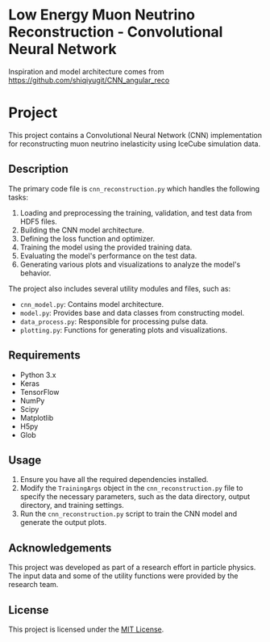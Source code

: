 # Low Energy Muon Neutrino Reconstruction - Convolutional Neural Network
Inspiration and model architecture comes from https://github.com/shiqiyugit/CNN_angular_reco

# Project

This project contains a Convolutional Neural Network (CNN) implementation for reconstructing muon neutrino inelasticity using IceCube simulation data. 

## Description

The primary code file is `cnn_reconstruction.py` which handles the following tasks:

1. Loading and preprocessing the training, validation, and test data from HDF5 files.
2. Building the CNN model architecture.
3. Defining the loss function and optimizer.
4. Training the model using the provided training data.
5. Evaluating the model's performance on the test data.
6. Generating various plots and visualizations to analyze the model's behavior.

The project also includes several utility modules and files, such as:

- `cnn_model.py`: Contains model architecture.
- `model.py`: Provides base and data classes from constructing model. 
- `data_process.py`: Responsible for processing pulse data.
- `plotting.py`: Functions for generating plots and visualizations.

## Requirements

- Python 3.x
- Keras
- TensorFlow
- NumPy
- Scipy
- Matplotlib
- H5py
- Glob

## Usage

1. Ensure you have all the required dependencies installed.
2. Modify the `TrainingArgs` object in the `cnn_reconstruction.py` file to specify the necessary parameters, such as the data directory, output directory, and training settings.
3. Run the `cnn_reconstruction.py` script to train the CNN model and generate the output plots.

## Acknowledgements

This project was developed as part of a research effort in particle physics. The input data and some of the utility functions were provided by the research team.

## License

This project is licensed under the [MIT License](LICENSE).
